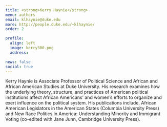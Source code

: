 ```yaml
---
title: <strong>Kerry Haynie</strong>
menu: authors
email: klhaynie@duke.edu
more: http://people.duke.edu/~klhaynie/
order: 2

profile:
  align: left
  image: kerry300.png
  address:

news: false
social: true
---
```


Kerry Haynie is Associate Professor of Political Science and African and African American Studies at Duke University. His research examines how the underlying theory, structure, and practices of American political institutions affect African Americans’ and women’s efforts to organize and exert influence on the political system. His publications include, African American Legislators in the American States (Columbia University Press) and New Race Politics in America: Understanding Minority and Immigrant Voting (co-edited with Jane Junn, Cambridge University Press).